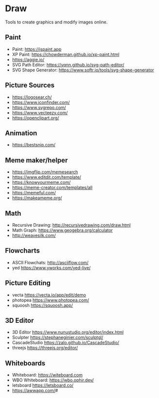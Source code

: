 # Draw

Tools to create graphics and modify images online.

## Paint

- Paint: <https://jspaint.app>
- XP Paint: <https://chowderman.github.io/xp-paint.html>
- <https://aggie.io/>
- SVG Path Editor: <https://yqnn.github.io/svg-path-editor/>
- SVG Shape Generator: <https://www.softr.io/tools/svg-shape-generator>

## Picture Sources

- <https://logosear.ch/>
- <https://www.iconfinder.com/>
- <https://www.svgrepo.com/>
- <https://www.vecteezy.com/>
- <https://openclipart.org/>

## Animation

- <https://bestsnip.com/>

## Meme maker/helper

- <https://imgflip.com/memesearch>
- <https://www.editdit.com/template/>
- <https://knowyourmeme.com/>
- <https://meme-creator.com/templates/all>
- <https://memeful.com/>
- <https://makeameme.org/>

## Math

- Recursive Drawing: <http://recursivedrawing.com/draw.html>
- Math Graph: <https://www.geogebra.org/calculator>
- <http://weavesilk.com/>

## Flowcharts

- ASCII Flowchats: <http://asciiflow.com/>
- yed <https://www.yworks.com/yed-live/>

## Picture Editing

- vecta <https://vecta.io/app/edit/demo>
- photopea <https://www.photopea.com/>
- squoosh <https://squoosh.app/>

## 3D Editor

- 3D Editor <https://www.nunustudio.org/editor/index.html>
- Sculpter <https://stephaneginier.com/sculptgl/>
- CascadeStudio <https://zalo.github.io/CascadeStudio/>
- threejs <https://threejs.org/editor/>

## Whiteboards

- Whiteboard: <https://witeboard.com>
- WBO Whiteboard: <https://wbo.ophir.dev/>
- letsboard <https://letsboard.co/>
- <https://awwapp.com/>#
